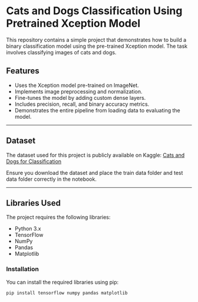 # Cats and Dogs Classification Using Pretrained Xception Model

This repository contains a simple project that demonstrates how to build a binary classification model using the pre-trained Xception model. The task involves classifying images of cats and dogs.

## Features
- Uses the Xception model pre-trained on ImageNet.
- Implements image preprocessing and normalization.
- Fine-tunes the model by adding custom dense layers.
- Includes precision, recall, and binary accuracy metrics.
- Demonstrates the entire pipeline from loading data to evaluating the model.

---

## Dataset
The dataset used for this project is publicly available on Kaggle:
[Cats and Dogs for Classification](https://www.kaggle.com/dineshpiyasamara/cats-and-dogs-for-classification)

Ensure you download the dataset and place the train data folder and test data folder correctly in the notebook.

---

## Libraries Used
The project requires the following libraries:
- Python 3.x
- TensorFlow
- NumPy
- Pandas
- Matplotlib

### Installation
You can install the required libraries using pip:

```bash
pip install tensorflow numpy pandas matplotlib
